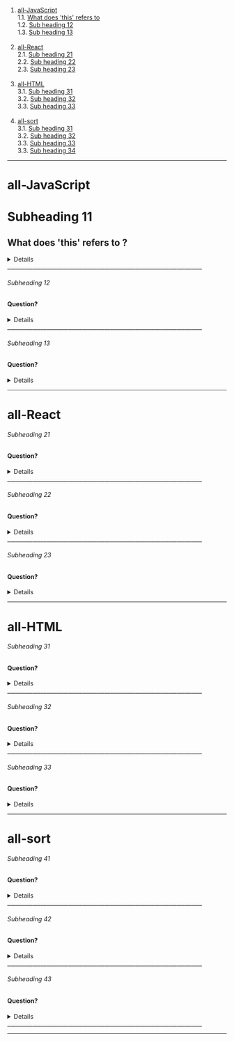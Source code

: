 1.  [all-JavaScript](#all-javascript) <br/>
    1.1. [What does 'this' refers to](#subheading-11) <br/>
    1.2. [Sub heading 12](#subheading-12) <br/>
    1.3. [Sub heading 13](#subheading-13) <br/><br/>
2.  [all-React](#all-react) <br/>
    2.1. [Sub heading 21](#subheading-21) <br/>
    2.2. [Sub heading 22](#subheading-22) <br/>
    2.3. [Sub heading 23](#subheading-23) <br/><br/>
3.  [all-HTML](#all-html) <br/>
    3.1. [Sub heading 31](#subheading-31) <br/>
    3.2. [Sub heading 32](#subheading-32) <br/>
    3.3. [Sub heading 33](#subheading-33) <br/><br/>
4.  [all-sort](#all-sort) <br/>
    3.1. [Sub heading 31](#subheading-31) <br/>
    3.2. [Sub heading 32](#subheading-32) <br/>
    3.3. [Sub heading 33](#subheading-33) <br/>
    3.3. [Sub heading 34](#subheading-34) <br/>

---
# all-JavaScript
# Subheading 11
## What does 'this' refers to ?

<details>

```javascript
const element = <h1>Hello, JSX!</h1>;
```

![alt text](image.png)

</details>
______________________________________________________________________

###### Subheading 12
#### Question?

<details>

```javascript
const element = <h1>Hello, JSX!</h1>;
```

Answer!

</details>
______________________________________________________________________

###### Subheading 13
#### Question?

<details>

```javascript
const element = <h1>Hello, JSX!</h1>;
```

Answer!

</details>

---

# all-React

###### Subheading 21
#### Question?

<details>

```javascript
const element = <h1>Hello, JSX!</h1>;
```

Answer!

</details>
______________________________________________________________________



###### Subheading 22
#### Question?

<details>

```javascript
const element = <h1>Hello, JSX!</h1>;
```

Answer!

</details>
______________________________________________________________________


###### Subheading 23
#### Question?

<details>

```javascript
const element = <h1>Hello, JSX!</h1>;
```

Answer!

</details>

---

# all-HTML

###### Subheading 31
#### Question?

<details>

```javascript
const element = <h1>Hello, JSX!</h1>;
```

Answer!

</details>
______________________________________________________________________

###### Subheading 32
#### Question?

<details>

```javascript
const element = <h1>Hello, JSX!</h1>;
```

Answer!

</details>
______________________________________________________________________

###### Subheading 33
#### Question?

<details>

```javascript
const element = <h1>Hello, JSX!</h1>;
```

Answer!

</details>

---

# all-sort

###### Subheading 41
#### Question?

<details>

```javascript
const element = <h1>Hello, JSX!</h1>;
```

Answer!

</details>
______________________________________________________________________

###### Subheading 42
#### Question?

<details>

```javascript
const element = <h1>Hello, JSX!</h1>;
```

Answer!

</details>
______________________________________________________________________

###### Subheading 43
#### Question?

<details>

```javascript
const element = <h1>Hello, JSX!</h1>;
```

Answer!

</details>
______________________________________________________________________

---